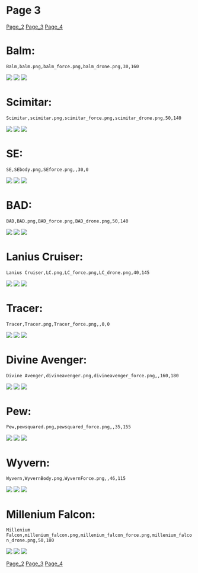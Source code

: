 # Page 3
[Page_2](./Page_2.md)
[Page_3](./Page_3.md)
[Page_4](./Page_4.md)

# **Balm**: 

`Balm,balm.png,balm_force.png,balm_drone.png,30,160`

![](https://github.com/areon546/NovaDriftCustomSkinRepository/raw/main/custom_skins/balm.png)
![](https://github.com/areon546/NovaDriftCustomSkinRepository/raw/main/custom_skins/balm_force.png)
![](https://github.com/areon546/NovaDriftCustomSkinRepository/raw/main/custom_skins/balm_drone.png)


# **Scimitar**: 

`Scimitar,scimitar.png,scimitar_force.png,scimitar_drone.png,50,140`

![](https://github.com/areon546/NovaDriftCustomSkinRepository/raw/main/custom_skins/scimitar.png)
![](https://github.com/areon546/NovaDriftCustomSkinRepository/raw/main/custom_skins/scimitar_force.png)
![](https://github.com/areon546/NovaDriftCustomSkinRepository/raw/main/custom_skins/scimitar_drone.png)


# **SE**: 

`SE,SEbody.png,SEforce.png,,30,0`

![](https://github.com/areon546/NovaDriftCustomSkinRepository/raw/main/custom_skins/SEbody.png)
![](https://github.com/areon546/NovaDriftCustomSkinRepository/raw/main/custom_skins/SEforce.png)
![](https://github.com/areon546/NovaDriftCustomSkinRepository/raw/main/custom_skins/)


# **BAD**: 

`BAD,BAD.png,BAD_force.png,BAD_drone.png,50,140`

![](https://github.com/areon546/NovaDriftCustomSkinRepository/raw/main/custom_skins/BAD.png)
![](https://github.com/areon546/NovaDriftCustomSkinRepository/raw/main/custom_skins/BAD_force.png)
![](https://github.com/areon546/NovaDriftCustomSkinRepository/raw/main/custom_skins/BAD_drone.png)


# **Lanius Cruiser**: 

`Lanius Cruiser,LC.png,LC_force.png,LC_drone.png,40,145`

![](https://github.com/areon546/NovaDriftCustomSkinRepository/raw/main/custom_skins/LC.png)
![](https://github.com/areon546/NovaDriftCustomSkinRepository/raw/main/custom_skins/LC_force.png)
![](https://github.com/areon546/NovaDriftCustomSkinRepository/raw/main/custom_skins/LC_drone.png)


# **Tracer**: 

`Tracer,Tracer.png,Tracer_force.png,,0,0`

![](https://github.com/areon546/NovaDriftCustomSkinRepository/raw/main/custom_skins/Tracer.png)
![](https://github.com/areon546/NovaDriftCustomSkinRepository/raw/main/custom_skins/Tracer_force.png)
![](https://github.com/areon546/NovaDriftCustomSkinRepository/raw/main/custom_skins/)


# **Divine Avenger**: 

`Divine Avenger,divineavenger.png,divineavenger_force.png,,160,180`

![](https://github.com/areon546/NovaDriftCustomSkinRepository/raw/main/custom_skins/divineavenger.png)
![](https://github.com/areon546/NovaDriftCustomSkinRepository/raw/main/custom_skins/divineavenger_force.png)
![](https://github.com/areon546/NovaDriftCustomSkinRepository/raw/main/custom_skins/)


# **Pew**: 

`Pew,pewsquared.png,pewsquared_force.png,,35,155`

![](https://github.com/areon546/NovaDriftCustomSkinRepository/raw/main/custom_skins/pewsquared.png)
![](https://github.com/areon546/NovaDriftCustomSkinRepository/raw/main/custom_skins/pewsquared_force.png)
![](https://github.com/areon546/NovaDriftCustomSkinRepository/raw/main/custom_skins/)


# **Wyvern**: 

`Wyvern,WyvernBody.png,WyvernForce.png,,46,115`

![](https://github.com/areon546/NovaDriftCustomSkinRepository/raw/main/custom_skins/WyvernBody.png)
![](https://github.com/areon546/NovaDriftCustomSkinRepository/raw/main/custom_skins/WyvernForce.png)
![](https://github.com/areon546/NovaDriftCustomSkinRepository/raw/main/custom_skins/)


# **Millenium Falcon**: 

`Millenium Falcon,millenium_falcon.png,millenium_falcon_force.png,millenium_falcon_drone.png,50,180`

![](https://github.com/areon546/NovaDriftCustomSkinRepository/raw/main/custom_skins/millenium_falcon.png)
![](https://github.com/areon546/NovaDriftCustomSkinRepository/raw/main/custom_skins/millenium_falcon_force.png)
![](https://github.com/areon546/NovaDriftCustomSkinRepository/raw/main/custom_skins/millenium_falcon_drone.png)

[Page_2](./Page_2.md)
[Page_3](./Page_3.md)
[Page_4](./Page_4.md)
